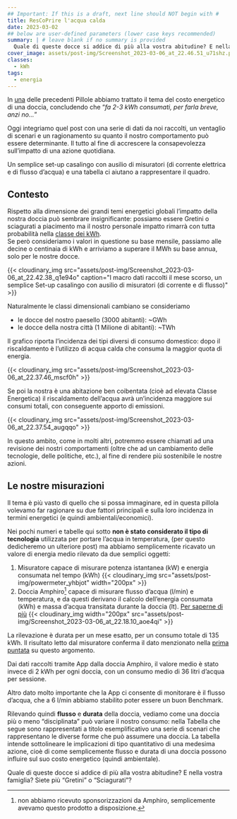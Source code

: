 ```yaml
---
## Important: If this is a draft, next line should NOT begin with #
title: ResCoPrire l'acqua calda
date: 2023-03-02
## below are user-defined parameters (lower case keys recommended)
summary: | # leave blank if no summary is provided
  Quale di queste docce si addice di più alla vostra abitudine? E nella vostra famiglia? Siete più “Gretini” o “Sciagurati”? Quali soluzioni tecnologiche possiamo utilizzare per limitare questo impatto?
cover_image: assets/post-img/Screenshot_2023-03-06_at_22.46.51_u71shz.png # optional
classes:
  - kWh
tags:
  - energia
---
```


In [una](/articles/vado-a-farmi-una-doccia-calda.md) delle precedenti Pillole abbiamo trattato il tema del costo energetico di una doccia, concludendo che “*fa 2-3 kWh consumati, per farla breve, anzi no…*”

Oggi integriamo quel post con una serie di dati da noi raccolti, un ventaglio di scenari e un ragionamento su quanto il nostro comportamento può essere determinante. Il tutto al fine di accrescere la consapevolezza sull’impatto di una azione quotidiana.

Un semplice set-up casalingo con ausilio di misuratori (di corrente elettrica e di flusso d’acqua) e una tabella ci aiutano a rappresentare il quadro.

## Contesto

Rispetto alla dimensione dei grandi temi energetici globali l’impatto della nostra doccia può sembrare insignificante: possiamo essere Gretini o sciagurati a piacimento ma il nostro personale impatto rimarrà con tutta probabilità nella [classe dei kWh](/classes/kwh).  
Se però consideriamo i valori in questione su base mensile, passiamo alle decine o centinaia di kWh e arriviamo a superare il MWh su base annua, solo per le nostre docce.

{{< cloudinary_img src="assets/post-img/Screenshot_2023-03-06_at_22.42.38_q1e94o" caption="I macro dati raccolti il mese scorso, un semplice Set-up casalingo con ausilio di misuratori (di corrente e di flusso)" >}}

Naturalmente le classi dimensionali  cambiano se consideriamo

- le docce del nostro paesello (3000 abitanti): \~GWh
- le docce della nostra città  (1 Milione di abitanti): \~TWh

Il grafico riporta l’incidenza dei tipi diversi di consumo domestico: dopo il riscaldamento è l’utilizzo di acqua calda che consuma la maggior quota di energia.

{{< cloudinary_img src="assets/post-img/Screenshot_2023-03-06_at_22.37.46_mscf0h" >}}

Se poi la nostra è una abitazione ben coibentata (cioè ad elevata Classe Energetica) il riscaldamento dell’acqua avrà un’incidenza maggiore sui consumi totali, con conseguente apporto di emissioni.

{{< cloudinary_img src="assets/post-img/Screenshot_2023-03-06_at_22.37.54_augqqo" >}}

In questo ambito, come in molti altri, potremmo essere chiamati ad una revisione dei nostri comportamenti (oltre che ad un cambiamento delle tecnologie, delle politiche, etc.), al fine di rendere più sostenibile le nostre azioni.

## Le nostre misurazioni

Il tema è più vasto di quello che si possa immaginare, ed in questa pillola volevamo far ragionare su due fattori principali e sulla loro incidenza in termini energetici (e quindi ambientali/economici).

Nei pochi numeri e tabelle qui sotto **non è stato considerato il tipo di tecnologia** utilizzata per portare l’acqua in temperatura, (per questo dedicheremo un ulteriore post) ma abbiamo semplicemente ricavato un valore di energia medio rilevato da due semplici oggetti:

1. Misuratore capace di misurare potenza istantanea (kW) e energia consumata nel tempo (kWh)
{{< cloudinary_img src="assets/post-img/powermeter_yhbjot" width="200px" >}}
1. Doccia Amphiro[^1] capace di misurare flusso d’acqua (l/min) e temperatura, e da questi derivano il calcolo dell’energia consumata (kWh) e massa d’acqua transitata durante la doccia (lt). [Per saperne di pi&ugrave;](https://amphiro.com/en/how-it-works/studies)
{{< cloudinary_img width="200px" src="assets/post-img/Screenshot_2023-03-06_at_22.18.10_aoe4qi" >}}

La rilevazione è durata per un mese esatto, per un consumo totale di 135 kWh. Il risultato letto dal misuratore conferma il dato menzionato nella [prima puntata](/articles/vado-a-farmi-una-doccia-calda.md) su questo argomento.

Dai dati raccolti tramite App dalla doccia Amphiro, il valore medio è stato invece di 2 kWh per ogni doccia, con un consumo medio di 36 litri d’acqua per sessione.

Altro dato molto importante che la App ci consente di monitorare è il flusso d’acqua, che a 6 l/min abbiamo stabilito poter essere un buon Benchmark.

Rilevando quindi **flusso** e **durata** della doccia, vediamo come una doccia più o meno “disciplinata” può variare il nostro consumo: nella Tabella che segue sono rappresentati a titolo esemplificativo una serie di scenari che rappresentano le diverse forme che può assumere una doccia. La tabella intende sottolineare le implicazioni di tipo quantitativo di una medesima azione, cioè di come semplicemente flusso e durata di una doccia possono influire sul suo costo energetico (quindi ambientale).

Quale di queste docce si addice di più alla vostra abitudine? E nella vostra famiglia? Siete più “Gretini” o “Sciagurati”? 


[^1]: non abbiamo ricevuto sponsorizzazioni da Amphiro, semplicemente avevamo questo prodotto a disposizione.

<!--
  created 2023-03-02 12:02:04.749144 +0100 CET m=+0.104145001
-->
